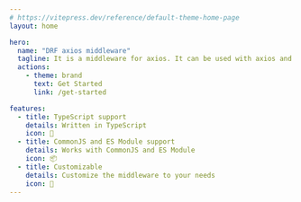 ```yaml
---
# https://vitepress.dev/reference/default-theme-home-page
layout: home

hero:
  name: "DRF axios middleware"
  tagline: It is a middleware for axios. It can be used with axios and django rest framework.
  actions:
    - theme: brand
      text: Get Started
      link: /get-started

features:
  - title: TypeScript support
    details: Written in TypeScript
    icon: 🦾
  - title: CommonJS and ES Module support
    details: Works with CommonJS and ES Module
    icon: 📦
  - title: Customizable
    details: Customize the middleware to your needs
    icon: 📝
---
```


